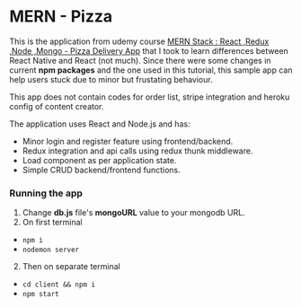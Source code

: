 # MERN - Pizza

This is the application from udemy course [MERN Stack : React ,Redux ,Node ,Mongo - Pizza Delivery App](https://www.udemy.com/course/mern-stack-react-redux-node-mongo-pizza-delivery-app/) that I took to learn differences between React Native and React (not much). Since there were some changes in current **npm packages** and the one used in this tutorial, this sample app can help users stuck due to minor but frustating behaviour.

This app does not contain codes for order list, stripe integration and heroku config of content creator.

The application uses React and Node.js and has:
- Minor login and register feature using frontend/backend.
- Redux integration and api calls using redux thunk middleware.
- Load component as per application state.
- Simple CRUD backend/frontend functions.

### Running the app
1. Change **db.js** file's **mongoURL** value to your mongodb URL.
2. On first terminal
- `npm i`
- `nodemon server`
2. Then on separate terminal
- `cd client && npm i`
- `npm start`
